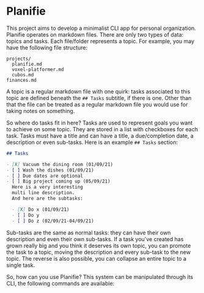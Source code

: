 # Planifie

This project aims to develop a minimalist CLI app for personal organization.
Planifie operates on markdown files. There are only two types of data: topics
and tasks. Each file/folder represents a topic. For example, you may have the
following file structure:

```
projects/
  planifie.md
  voxel-platformer.md
  cubos.md
finances.md
```

A topic is a regular markdown file with one quirk: tasks associated to this
topic are defined beneath the `## Tasks` subtitle, if there is one. Other than
that the file can be treated as a regular markdown file you would use for
taking notes on something.

So where do tasks fit in here? Tasks are used to represent goals you want to
achieve on some topic. They are stored in a list with checkboxes for each task.
Tasks must have a title and can have a title, a due/completion date, a
description or even sub-tasks. Here is an example `## Tasks` section:

```md
## Tasks

- [X] Vacuum the dining room (01/09/21) 
- [ ] Wash the dishes (01/09/21) 
- [ ] Due dates are optional
- [ ] Big project coming up (05/09/21)
  Here is a very interesting
  multi line description.
  And here are the subtasks:

  - [X] Do x (01/09/21)
  - [ ] Do y
  - [ ] Do z (02/09/21-04/09/21)
```

Sub-tasks are the same as normal tasks: they can have their own description
and even their own sub-tasks. If a task you've created has grown really big
and you think it deserves its own topic, you can promote the task to a topic,
moving the description and every sub-task to the new topic. The reverse is also
possible, you can collapse an entire topic to a single task. 

So, how can you use Planifie? This system can be manipulated through its CLI,
the following commands are available:

<TODO>

